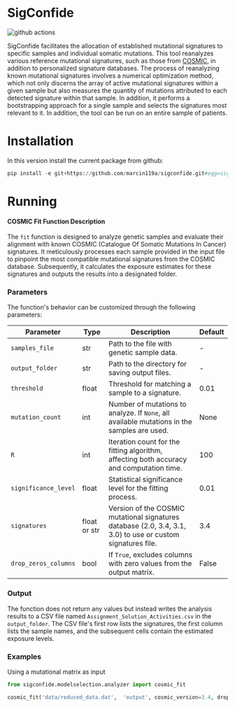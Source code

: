 # SigConfide
![github actions](https://github.com/marcin119a/sigconfide/actions/workflows/ci.yml/badge.svg)

SigConfide facilitates the allocation of established mutational signatures to specific samples and individual somatic mutations. 
This tool reanalyzes various reference mutational signatures, such as those from [COSMIC](https://cancer.sanger.ac.uk/signatures/), in addition to personalized signature databases. 
The process of reanalyzing known mutational signatures involves a numerical optimization method, 
which not only discerns the array of active mutational signatures within a given sample 
but also measures the quantity of mutations attributed to each detected signature within that sample.
In addition, it performs a bootstrapping approach for a single sample and selects the signatures most relevant to it. 
In addition, the tool can be run on an entire sample of patients. 

# Installation

In this version install the current package from github:
```python
pip install -e git+https://github.com/marcin119a/sigconfide.git#egg=sigconfide
```

# Running 


#### COSMIC Fit Function Description

The `fit` function is designed to analyze genetic samples and evaluate their alignment with known COSMIC (Catalogue Of Somatic Mutations In Cancer) signatures. 
It meticulously processes each sample provided in the input file to pinpoint the most compatible mutational signatures from the COSMIC database. Subsequently,
it calculates the exposure estimates for these signatures and outputs the results into a designated folder.

### Parameters

The function's behavior can be customized through the following parameters:

| Parameter            | Type         | Description                                                                                                 | Default |
|----------------------|--------------|-------------------------------------------------------------------------------------------------------------|---------|
| `samples_file`       | str          | Path to the file with genetic sample data.                                                                  | -       |
| `output_folder`      | str          | Path to the directory for saving output files.                                                              | -       |
| `threshold`          | float        | Threshold for matching a sample to a signature.                                                             | 0.01    |
| `mutation_count`     | int          | Number of mutations to analyze. If `None`, all available mutations in the samples are used.                 | None    |
| `R`                  | int          | Iteration count for the fitting algorithm, affecting both accuracy and computation time.                    | 100     |
| `significance_level` | float        | Statistical significance level for the fitting process.                                                     | 0.01    |
| `signatures`         | float or str | Version of the COSMIC mutational signatures database (2.0, 3.4, 3.1, 3.0) to use or custom signatures file. | 3.4     |
| `drop_zeros_columns` | bool         | If `True`, excludes columns with zero values from the output matrix.                                        | False   |

### Output

The function does not return any values but instead writes the analysis results to a CSV file named `Assignment_Solution_Activities.csv` in the `output_folder`.
The CSV file's first row lists the signatures, the first column lists the sample names, and the subsequent cells contain the estimated exposure levels.


### Examples

Using a mutational matrix as input
```python
from sigconfide.modelselection.analyzer import cosmic_fit

cosmic_fit('data/reduced_data.dat',  'output', cosmic_version=3.4, drop_zeros_columns=True)
```

